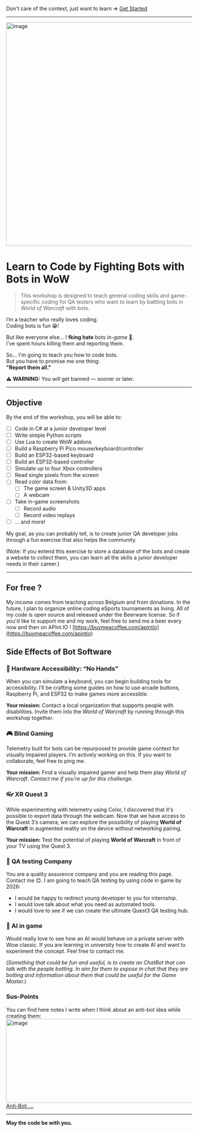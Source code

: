 Don't care of the context, just want to learn => [Get Started](https://github.com/EloiStree/LearnCodeByFightingBotsWithBotsInWow/tree/main/GetStarted)

-------------

<img width="1120" height="607" alt="image" src="https://github.com/user-attachments/assets/c49cc56b-6c28-4254-9d11-7929152a22fe" />

# Learn to Code by Fighting Bots with Bots in WoW

> This workshop is designed to teach general coding skills and game-specific coding for QA testers who want to learn by battling bots in *World of Warcraft* with bots.

I’m a teacher who really loves coding.  
Coding bots is fun 😁!  

But like everyone else… I **fking hate** bots *in-game* 🤬.  
I've spent hours killing them and reporting them.  

So... I'm going to teach you how to code bots.  
But you have to promise me one thing:  
**"Report them all."**  

⚠️ **WARNING:** You *will* get banned — sooner or later.  

---  

## Objective  

By the end of the workshop, you will be able to:

* [ ] Code in C# at a junior developer level  
* [ ] Write simple Python scripts  
* [ ] Use Lua to create WoW addons  
* [ ] Build a Raspberry Pi Pico mouse/keyboard/controller  
* [ ] Build an ESP32-based keyboard  
* [ ] Build an ESP32-based controller  
* [ ] Simulate up to four Xbox controllers  
* [ ] Read single pixels from the screen  
* [ ] Read color data from:  
  * [ ] The game screen & Unity3D apps  
  * [ ] A webcam   
* [ ] Take in-game screenshots    
  * [ ] Record audio  
  * [ ] Record video replays  
* [ ] ... and more!  

My goal, as you can probably tell, is to create junior QA developer jobs through a fun exercise that also helps the community.

(Note: If you extend this exercise to store a database of the bots and create a website to collect them, you can learn all the skills a junior developer needs in their career.)

---

## For free ?

My income comes from teaching across Belgium and from donations.
In the future, I plan to organize online coding eSports tournaments as living.
All of my code is open source and released under the Beerware license.
So if you'd like to support me and my work, feel free to send me a beer every now and then on APInt.IO !
[https://buymeacoffee.com/apintio](https://buymeacoffee.com/apintio)


## Side Effects of Bot Software

### 🧰 Hardware Accessibility: “No Hands”

When you can simulate a keyboard, you can begin building tools for accessibility.
I’ll be crafting some guides on how to use arcade buttons, Raspberry Pi, and ESP32 to make games more accessible.

**Your mission:**
Contact a local organization that supports people with disabilities.
Invite them into the *World of Warcraft* by running through this workshop together.

### 🎮 Blind Gaming

Telemetry built for bots can be repurposed to provide game context for visually impaired players.
I’m actively working on this. If you want to collaborate, feel free to ping me.

**Your mission:**
Find a visually impaired gamer and help them play *World of Warcraft*.
_Contact me if you're up for this challenge._



### 👓 XR Quest 3

While experimenting with telemetry using Color, I discovered that it's possible to export data through the webcam.
Now that we have access to the Quest 3’s camera, we can explore the possibility of playing **World of Warcraft** in augmented reality on the device without networking pairing.

**Your mission:**
Test the potential of playing **World of Warcraft** in front of your TV using the Quest 3.


### 🔬 QA testing Company

You are a quality assurence company and you are reading this page.
Contact me 😊.
I am going to teach QA testing by using code in game by 2026:
- I would be happy to redirect young developer to you for internship.
- I would love talk about what you need as automated tools.
- I would love to see if we can create the ultimate Quest3 QA testing hub.


### 🤖 AI in game

Would really love to see how an AI would behave on a private server with Wow classic.
If you are learning in university how to create AI and want to experiment the concept.
Feel free to contact me. 

(_Something that could be fun and useful, is to create an ChatBot that can talk with the people botting. In aim for them to expose in chat that they are botting and information about them that could be useful for the Game Master._)




### Sus-Points

You can find here notes I write when I think about an anti-bot idea while creating them:
[<img width="703" height="227" alt="image" src="https://github.com/user-attachments/assets/fd476953-ae71-4c22-b9a0-01323782aa43" />](https://github.com/EloiStree/HelloWarcraftQAXR/issues?q=Anti-Bot%3A)  
[Anti-Bot: ...](https://github.com/EloiStree/HelloWarcraftQAXR/issues?q=Anti-Bot%3A)   

---

**May the code be with you.**

